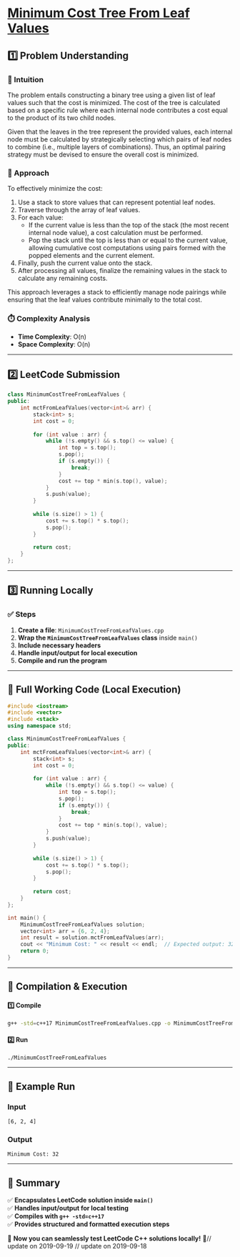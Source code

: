 # **[Minimum Cost Tree From Leaf Values](https://leetcode.com/problems/minimum-cost-tree-from-leaf-values/description/)**  

## **1️⃣ Problem Understanding**  
### **📌 Intuition**  
The problem entails constructing a binary tree using a given list of leaf values such that the cost is minimized. The cost of the tree is calculated based on a specific rule where each internal node contributes a cost equal to the product of its two child nodes.

Given that the leaves in the tree represent the provided values, each internal node must be calculated by strategically selecting which pairs of leaf nodes to combine (i.e., multiple layers of combinations). Thus, an optimal pairing strategy must be devised to ensure the overall cost is minimized.

### **🚀 Approach**  
To effectively minimize the cost:
1. Use a stack to store values that can represent potential leaf nodes.
2. Traverse through the array of leaf values.
3. For each value:
   - If the current value is less than the top of the stack (the most recent internal node value), a cost calculation must be performed. 
   - Pop the stack until the top is less than or equal to the current value, allowing cumulative cost computations using pairs formed with the popped elements and the current element.
4. Finally, push the current value onto the stack.
5. After processing all values, finalize the remaining values in the stack to calculate any remaining costs.

This approach leverages a stack to efficiently manage node pairings while ensuring that the leaf values contribute minimally to the total cost.

### **⏱️ Complexity Analysis**  
- **Time Complexity**: O(n)  
- **Space Complexity**: O(n)  

---  

## **2️⃣ LeetCode Submission**  
```cpp
class MinimumCostTreeFromLeafValues {
public:
    int mctFromLeafValues(vector<int>& arr) {
        stack<int> s;
        int cost = 0;
        
        for (int value : arr) {
            while (!s.empty() && s.top() <= value) {
                int top = s.top();
                s.pop();
                if (s.empty()) {
                    break;
                }
                cost += top * min(s.top(), value);
            }
            s.push(value);
        }
        
        while (s.size() > 1) {
            cost += s.top() * s.top();
            s.pop();
        }
        
        return cost;
    }
};  
```  

---  

## **3️⃣ Running Locally**  
### **✅ Steps**  
1. **Create a file**: `MinimumCostTreeFromLeafValues.cpp`  
2. **Wrap the `MinimumCostTreeFromLeafValues` class** inside `main()`  
3. **Include necessary headers**  
4. **Handle input/output for local execution**  
5. **Compile and run the program**  

---  

## **📝 Full Working Code (Local Execution)**  
```cpp
#include <iostream>
#include <vector>
#include <stack>
using namespace std;

class MinimumCostTreeFromLeafValues {
public:
    int mctFromLeafValues(vector<int>& arr) {
        stack<int> s;
        int cost = 0;
        
        for (int value : arr) {
            while (!s.empty() && s.top() <= value) {
                int top = s.top();
                s.pop();
                if (s.empty()) {
                    break;
                }
                cost += top * min(s.top(), value);
            }
            s.push(value);
        }
        
        while (s.size() > 1) {
            cost += s.top() * s.top();
            s.pop();
        }
        
        return cost;
    }
};

int main() {
    MinimumCostTreeFromLeafValues solution;
    vector<int> arr = {6, 2, 4};
    int result = solution.mctFromLeafValues(arr);
    cout << "Minimum Cost: " << result << endl;  // Expected output: 32
    return 0;
}
```  

---  

## **🔧 Compilation & Execution**  
#### **1️⃣ Compile**  
```bash
g++ -std=c++17 MinimumCostTreeFromLeafValues.cpp -o MinimumCostTreeFromLeafValues
```  

#### **2️⃣ Run**  
```bash
./MinimumCostTreeFromLeafValues
```  

---  

## **🎯 Example Run**  
### **Input**  
```
[6, 2, 4]
```  
### **Output**  
```
Minimum Cost: 32
```  

---  

## **📌 Summary**  
✅ **Encapsulates LeetCode solution inside `main()`**  
✅ **Handles input/output for local testing**  
✅ **Compiles with `g++ -std=c++17`**  
✅ **Provides structured and formatted execution steps**  

🚀 **Now you can seamlessly test LeetCode C++ solutions locally!** 🚀// update on 2019-09-19
// update on 2019-09-18
